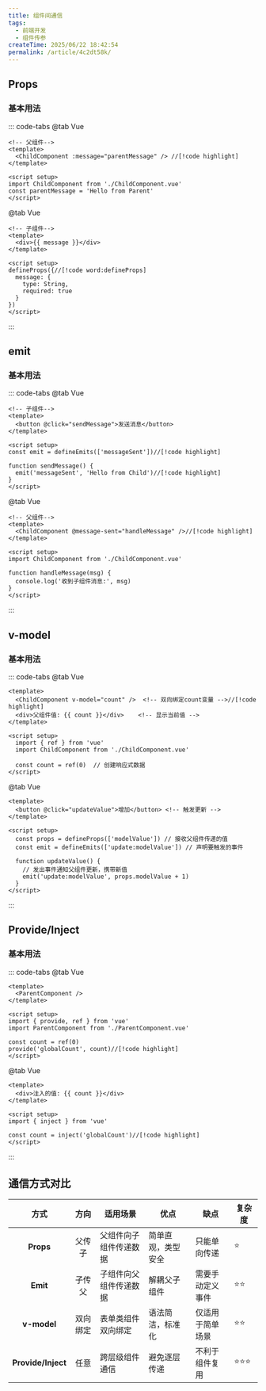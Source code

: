 ```yaml
---
title: 组件间通信
tags:
  - 前端开发
  - 组件传参
createTime: 2025/06/22 18:42:54
permalink: /article/4c2dt58k/
---
```

## Props <Badge type="tip" text="父传子" />

### 基本用法

::: code-tabs
@tab Vue
```vue
<!-- 父组件-->
<template>
  <ChildComponent :message="parentMessage" /> //[!code highlight]
</template>

<script setup>
import ChildComponent from './ChildComponent.vue'
const parentMessage = 'Hello from Parent'
</script>
```
@tab Vue
```vue
<!-- 子组件-->
<template>
  <div>{{ message }}</div>
</template>

<script setup>
defineProps({//[!code word:defineProps]
  message: {
    type: String,
    required: true
  }
})
</script>
```
:::

## emit <Badge type="warning" text="子传父" />

### 基本用法
::: code-tabs
@tab Vue
```vue
<!-- 子组件-->
<template>
  <button @click="sendMessage">发送消息</button>
</template>

<script setup>
const emit = defineEmits(['messageSent'])//[!code highlight]

function sendMessage() {
  emit('messageSent', 'Hello from Child')//[!code highlight]
}
</script>
```
@tab Vue
```vue
<!-- 父组件-->
<template>
  <ChildComponent @message-sent="handleMessage" />//[!code highlight]
</template>

<script setup>
import ChildComponent from './ChildComponent.vue'

function handleMessage(msg) {
  console.log('收到子组件消息:', msg)
}
</script>
```
:::

## v-model <Badge type="danger" text="双向绑定" />
### 基本用法
::: code-tabs
@tab Vue
```vue
<template>
  <ChildComponent v-model="count" />  <!-- 双向绑定count变量 -->//[!code highlight]
  <div>父组件值: {{ count }}</div>    <!-- 显示当前值 -->
</template>

<script setup>
  import { ref } from 'vue'
  import ChildComponent from './ChildComponent.vue'

  const count = ref(0)  // 创建响应式数据
</script>
```
@tab Vue
```vue
<template>
  <button @click="updateValue">增加</button> <!-- 触发更新 -->
</template>

<script setup>
  const props = defineProps(['modelValue']) // 接收父组件传递的值
  const emit = defineEmits(['update:modelValue']) // 声明要触发的事件

  function updateValue() {
    // 发出事件通知父组件更新，携带新值
    emit('update:modelValue', props.modelValue + 1)
  }
</script>
```
:::


## Provide/Inject <Badge type="tip" text="跨层级通信" />
### 基本用法
::: code-tabs
@tab Vue
```vue
<template>
  <ParentComponent />
</template>

<script setup>
import { provide, ref } from 'vue'
import ParentComponent from './ParentComponent.vue'

const count = ref(0)
provide('globalCount', count)//[!code highlight]
</script>
```
@tab Vue
```vue
<template>
  <div>注入的值: {{ count }}</div>
</template>

<script setup>
import { inject } from 'vue'

const count = inject('globalCount')//[!code highlight]
</script>
```
:::

## 通信方式对比

|         方式          | 方向       | 适用场景 | 优点 | 缺点 | 复杂度 |
|:-------------------:|:--------:|----------|------|------|--------|
|      **Props**      |   父传子    | 父组件向子组件传递数据 | 简单直观，类型安全 | 只能单向传递 | ⭐ |
|      **Emit**       |   子传父    | 子组件向父组件传递数据 | 解耦父子组件 | 需要手动定义事件 | ⭐⭐ |
|     **v-model**     |   双向绑定   | 表单类组件双向绑定 | 语法简洁，标准化 | 仅适用于简单场景 | ⭐⭐ |
| **Provide/Inject**  |    任意    | 跨层级组件通信 | 避免逐层传递 | 不利于组件复用 | ⭐⭐⭐ |